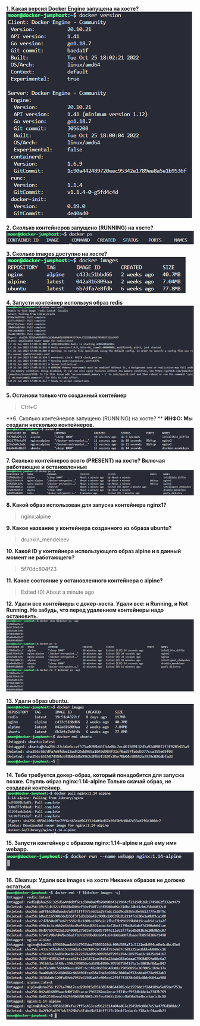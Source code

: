 **1.  Какая версия Docker Engine запущена на хосте?**
![](images/20230126130545.png)  

**2. Сколько контейнеров запущено (RUNNING) на хосте?**
![](images/20230126195545.png)  

**3. Сколько images доступно на хосте?**
![](images/20230126195632.png)  

**4. Запусти контейнер используя образ redis**
![](images/20230126200108.png)  

**5. Останови только что созданный контейнер**
> Ctrl+C

**6. Сколько контейнеров запущено (RUNNING) на хосте? **
**ИНФО: Мы создали несколько контейнеров.**
![](images/20230126200430.png)  

**7. Сколько контейнеров всего (PRESENT) на хосте? Включая работающие и остановленные**
![](images/20230126200541.png)  

**8. Какой образ использован для запуска контейнера nginx1?**  
> nginx:alpine  

**9. Какое название у контейнера созданного из образа ubuntu?**  
> drunkin_mendeleev 

**10. Какой ID у контейнера использующего образ alpine и в данный момент не работающего?**
> 5f70dc804f23  

**11. Какое состояние у остановленного контейнера с alpine?**
> Exited (0) About a minute ago  

**12. Удали все контейнеры с докер-хоста. 
Удали все: и Running, и Not Running. Не забудь, что перед удалением контейнеры надо остановить.**
![](images/20230126201402.png)  

**13. Удали образ ubuntu.**
![](images/20230126201535.png)  

**14. Тебе требуется докер-образ, который понадобится для запуска позже. Спулль образ nginx:1.14-alpine
Только скачай образ, не создавай контейнер.**
![](images/20230126201725.png)  

**15. Запусти контейнер с образом nginx:1.14-alpine и дай ему имя webapp.**
![](images/20230126202109.png)

**16. Cleanup: Удали все images на хосте
Никаких образов не должно остаться.**
![](images/20230126202254.png)  
